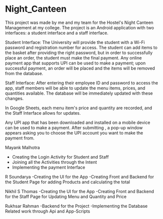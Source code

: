 # Night_Canteen

This project was made by me and my team for the Hostel's Night Canteen Management at my college. The project is an Android application with two interfaces: a student interface and a staff interface.

Student Interface: The University will provide the student with a Wi-Fi password and registration number for access. The student can add items to the basket after providing the right password, but in order to successfully place an order, the student must make the final payment. Any online payment app that supports UPI can be used to make a payment; upon successful payment, an order will be placed and the items will be removed from the database.

Staff Interface: After entering their employee ID and password to access the app, staff members will be able to update the menu items, prices, and quantities available. The database will be immediately updated with these changes.

In Google Sheets, each menu item's price and quantity are recorded, and the Staff Interface allows for updates.

Any UPI app that has been downloaded and installed on a mobile device can be used to make a payment. After submitting , a pop-up window appears asking you to choose the UPI account you want to make the payment from.


Mayank Malhotra
- Creating the Login Activity for Student and Staff 
- Joining all the Activities through the Intent
- Implementing the payment Interface

R Soundarya
-Creating the UI for the App
-Creating Front and Backend for the Student Page for adding Products and calculating the total

Nikhil S Thomas
-Creating the UI for the App
-Creating Front and Backend for the Staff Page for Updating Menu and Quantity and Price

Rukhsar Rahman
-Backend for the Project
-Implementing the Database Related work through Api and App-Scripts
